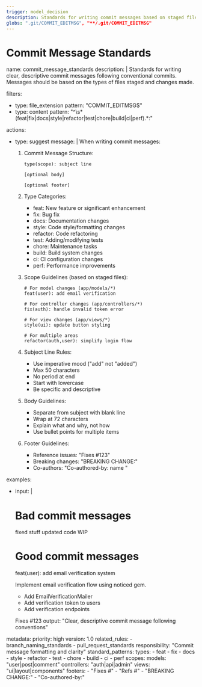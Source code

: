 ```yaml
---
trigger: model_decision
description: Standards for writing commit messages based on staged files
globs: ".git/COMMIT_EDITMSG", "**/.git/COMMIT_EDITMSG"
---
```

# Commit Message Standards

<rule>
name: commit_message_standards
description: |
  Standards for writing clear, descriptive commit messages following conventional commits.
  Messages should be based on the types of files staged and changes made.

filters:
  - type: file_extension
    pattern: "COMMIT_EDITMSG$"
  - type: content
    pattern: "^\s*(feat|fix|docs|style|refactor|test|chore|build|ci|perf).*:"

actions:
  - type: suggest
    message: |
      When writing commit messages:

      1. Commit Message Structure:
         ```git
         type(scope): subject line

         [optional body]

         [optional footer]
         ```

      2. Type Categories:
         - feat: New feature or significant enhancement
         - fix: Bug fix
         - docs: Documentation changes
         - style: Code style/formatting changes
         - refactor: Code refactoring
         - test: Adding/modifying tests
         - chore: Maintenance tasks
         - build: Build system changes
         - ci: CI configuration changes
         - perf: Performance improvements

      3. Scope Guidelines (based on staged files):
         ```git
         # For model changes (app/models/*)
         feat(user): add email verification

         # For controller changes (app/controllers/*)
         fix(auth): handle invalid token error

         # For view changes (app/views/*)
         style(ui): update button styling

         # For multiple areas
         refactor(auth,user): simplify login flow
         ```

      4. Subject Line Rules:
         - Use imperative mood ("add" not "added")
         - Max 50 characters
         - No period at end
         - Start with lowercase
         - Be specific and descriptive

      5. Body Guidelines:
         - Separate from subject with blank line
         - Wrap at 72 characters
         - Explain what and why, not how
         - Use bullet points for multiple items

      6. Footer Guidelines:
         - Reference issues: "Fixes #123"
         - Breaking changes: "BREAKING CHANGE:"
         - Co-authors: "Co-authored-by: name <email>"

examples:
  - input: |
      # Bad commit messages
      fixed stuff
      updated code
      WIP

      # Good commit messages
      feat(user): add email verification system
      
      Implement email verification flow using noticed gem.
      - Add EmailVerificationMailer
      - Add verification token to users
      - Add verification endpoints
      
      Fixes #123
    output: "Clear, descriptive commit message following conventions"

metadata:
  priority: high
  version: 1.0
  related_rules:
    - branch_naming_standards
    - pull_request_standards
  responsibility: "Commit message formatting and clarity"
  standard_patterns:
    types:
      - feat
      - fix
      - docs
      - style
      - refactor
      - test
      - chore
      - build
      - ci
      - perf
    scopes:
      models: "user|post|comment"
      controllers: "auth|api|admin"
      views: "ui|layout|components"
    footers:
      - "Fixes #"
      - "Refs #"
      - "BREAKING CHANGE:"
      - "Co-authored-by:"
</rule>